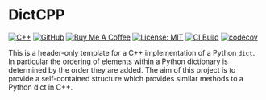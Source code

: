 # DictCPP

[![C++](https://img.shields.io/badge/C++-%2300599C.svg?logo=c%2B%2B&logoColor=white)](#)
[![GitHub](https://img.shields.io/badge/GitHub-%23121011.svg?logo=github&logoColor=white)](https://github.com/zwill22/DictCPP)
[![Buy Me A Coffee](https://img.shields.io/badge/Buy%20Me%20a%20Coffee-ffdd00?&logo=buy-me-a-coffee&logoColor=black)](https://coff.ee/zmwill)
[![License: MIT](https://img.shields.io/github/license/zwill22/dictcpp)](https://github.com/zwill22/dictcpp/blob/main/LICENSE)
[![CI Build](https://github.com/zwill22/dictcpp/actions/workflows/ci.yml/badge.svg)](https://github.com/zwill22/dictcpp/actions/workflows/ci.yml)
[![codecov](https://codecov.io/github/zwill22/DictCPP/graph/badge.svg)](https://codecov.io/github/zwill22/DictCPP)

This is a header-only template for a C++ implementation of a Python `dict`.
In particular the ordering of elements within a Python dictionary is determined by the order they are added.
The aim of this project is to provide a self-contained structure which provides
similar methods to a Python dict in C++. 

